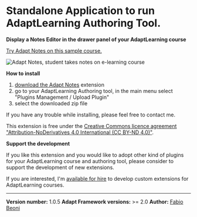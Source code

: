 # Standalone Application to run AdaptLearning Authoring Tool.

**Display a Notes Editor in the drawer panel of your AdaptLearning course**

<p><a href="https://fabiobeoni.github.io/adapt/" target="_blank">Try Adapt Notes on this sample course.</a></p>

<p>
    <img src="docs/anim.gif" alt="Adapt Notes, student takes notes on e-learning course" />
</p>

**How to install**

<ol>
 <li><a href="https://github.com/fabiobeoni/adapt-notes/archive/master.zip">download the Adapt Notes</a> extension</li>
 <li>go to your AdaptLearning Authoring tool, in the main menu select "Plugins Management / Upload Plugin"</li>
 <li>select the downloaded zip file</li>
</ol>

<p>If you have any trouble while installing, please feel free to contact me.</p>

<p>This extension is free under the <a href="LICENSE">Creative Commons licence agreement "Attribution-NoDerivatives 4.0 International (CC BY-ND 4.0)"</a>.</p>


**Support the development**
<p>
If you like this extension and you would like to adopt other kind of plugins
for your AdaptLearning course and authoring tool, please consider to support the development of new extensions. 
</p>
<p>
If you are interested, I'm <a href="https://it.linkedin.com/in/fabio-beoni-6a7848101">available for hire</a> to develop custom extensions for AdaptLearning courses.
</p>

----------------------------
**Version number:**  1.0.5
**Adapt Framework versions:**  >= 2.0
**Author:** <a href="https://it.linkedin.com/in/fabio-beoni-6a7848101" target="_blanck">Fabio Beoni</a>
